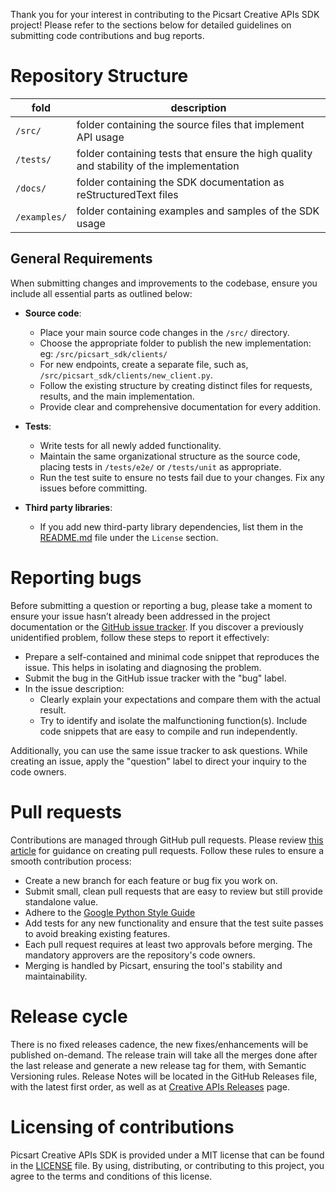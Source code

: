 Thank you for your interest in contributing to the Picsart Creative APIs SDK project! Please refer to the sections below for detailed guidelines on submitting code contributions and bug reports.

# Repository Structure

| fold         | description                                                                              |
|--------------|------------------------------------------------------------------------------------------|
| `/src/`      | folder containing the source files that implement API usage                              |
| `/tests/`    | folder containing tests that ensure the high quality and stability of the implementation |
| `/docs/`     | folder containing the SDK documentation as reStructuredText files                        |
| `/examples/` | folder containing examples and samples of the SDK usage                                  |

## General Requirements

When submitting changes and improvements to the codebase, ensure you include all essential parts as outlined below:

- **Source code**:
  - Place your main source code changes in the `/src/` directory.
  - Choose the appropriate folder to publish the new implementation: eg: `/src/picsart_sdk/clients/`
  - For new endpoints, create a separate file, such as, `/src/picsart_sdk/clients/new_client.py`.
  - Follow the existing structure by creating distinct files for requests, results, and the main implementation.
  - Provide clear and comprehensive documentation for every addition.

- **Tests**:
  - Write tests for all newly added functionality.
  - Maintain the same organizational structure as the source code, placing tests in `/tests/e2e/` or `/tests/unit` as appropriate.
  - Run the test suite to ensure no tests fail due to your changes. Fix any issues before committing.
  
- **Third party libraries**:
  - If you add new third-party library dependencies, list them in the [README.md](./README.md#license) file under the `License` section.

  
# Reporting bugs
Before submitting a question or reporting a bug, please take a moment to ensure your issue hasn’t already been 
addressed in the project documentation or the  [GitHub issue tracker](../../issues). 
If you discover a previously unidentified problem, follow these steps to report it effectively:
- Prepare a self-contained and minimal code snippet that reproduces the issue. This helps in isolating and diagnosing the problem.
- Submit the bug in the GitHub issue tracker with the "bug" label.
- In the issue description:
  - Clearly explain your expectations and compare them with the actual result.
  - Try to identify and isolate the malfunctioning function(s). Include code snippets that are easy to compile and run independently.

Additionally, you can use the same issue tracker to ask questions. 
While creating an issue, apply the "question" label to direct your inquiry to the code owners.

# Pull requests
Contributions are managed through GitHub pull requests. Please review [this article](https://docs.github.com/en/pull-requests/collaborating-with-pull-requests/proposing-changes-to-your-work-with-pull-requests/about-pull-requests) for guidance on creating pull requests. Follow these rules to ensure a smooth contribution process:

- Create a new branch for each feature or bug fix you work on.
- Submit small, clean pull requests that are easy to review but still provide standalone value.
- Adhere to the [Google Python Style Guide](https://google.github.io/styleguide/pyguide.html)
- Add tests for any new functionality and ensure that the test suite passes to avoid breaking existing features.
- Each pull request requires at least two approvals before merging. The mandatory approvers are the repository's code owners.
- Merging is handled by Picsart, ensuring the tool's stability and maintainability.

# Release cycle
There is no fixed releases cadence, the new fixes/enhancements will be published on-demand.
The release train will take all the merges done after the last release and generate a new release tag for them,
with Semantic Versioning rules. 
Release Notes will be located in the GitHub Releases file, with the latest first order,
as well as at [Creative APIs Releases](https://docs.picsart.io/docs/creative-apis-releases) page.

# Licensing of contributions
Picsart Creative APIs SDK is provided under a MIT license that can be found in the [LICENSE](./LICENSE) file. 
By using, distributing, or contributing to this project, you agree to the terms and conditions of this license.
